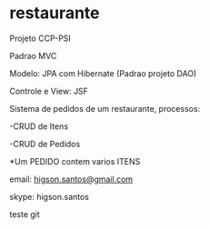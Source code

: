 restaurante
===========

Projeto CCP-PSI


Padrao MVC


Modelo: JPA com Hibernate (Padrao projeto DAO)

Controle e View: JSF


Sistema de pedidos de um restaurante, processos:

-CRUD de Itens

-CRUD de Pedidos


*Um PEDIDO contem varios ITENS


email: higson.santos@gmail.com

skype: higson.santos

teste git
